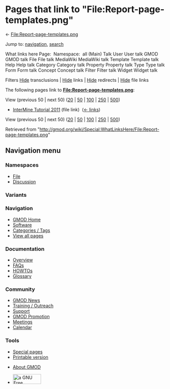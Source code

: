 <div id="mw-page-base" class="noprint">

</div>

<div id="mw-head-base" class="noprint">

</div>

<div id="content" class="mw-body" role="main">

<span id="top"></span>

<div id="mw-js-message" style="display:none;">

</div>



# <span dir="auto">Pages that link to "File:Report-page-templates.png"</span>

<div id="bodyContent">

<div id="contentSub">

←
[File:Report-page-templates.png](/wiki/File:Report-page-templates.png "File:Report-page-templates.png")

</div>

<div id="jump-to-nav" class="mw-jump">

Jump to: [navigation](#mw-navigation), [search](#p-search)

</div>

<div id="mw-content-text">

What links here Page:  Namespace:  all (Main) Talk User User talk GMOD
GMOD talk File File talk MediaWiki MediaWiki talk Template Template talk
Help Help talk Category Category talk Property Property talk Type Type
talk Form Form talk Concept Concept talk Filter Filter talk Widget
Widget talk

Filters
[Hide](/mediawiki/index.php?title=Special:WhatLinksHere/File:Report-page-templates.png&hidetrans=1 "Special:WhatLinksHere/File:Report-page-templates.png")
transclusions \|
[Hide](/mediawiki/index.php?title=Special:WhatLinksHere/File:Report-page-templates.png&hidelinks=1 "Special:WhatLinksHere/File:Report-page-templates.png")
links \|
[Hide](/mediawiki/index.php?title=Special:WhatLinksHere/File:Report-page-templates.png&hideredirs=1 "Special:WhatLinksHere/File:Report-page-templates.png")
redirects \|
[Hide](/mediawiki/index.php?title=Special:WhatLinksHere/File:Report-page-templates.png&hideimages=1 "Special:WhatLinksHere/File:Report-page-templates.png")
file links

The following pages link to
**[File:Report-page-templates.png](/wiki/File:Report-page-templates.png "File:Report-page-templates.png")**:

View (previous 50 \| next 50)
([20](/mediawiki/index.php?title=Special:WhatLinksHere/File:Report-page-templates.png&limit=20 "Special:WhatLinksHere/File:Report-page-templates.png")
\|
[50](/mediawiki/index.php?title=Special:WhatLinksHere/File:Report-page-templates.png&limit=50 "Special:WhatLinksHere/File:Report-page-templates.png")
\|
[100](/mediawiki/index.php?title=Special:WhatLinksHere/File:Report-page-templates.png&limit=100 "Special:WhatLinksHere/File:Report-page-templates.png")
\|
[250](/mediawiki/index.php?title=Special:WhatLinksHere/File:Report-page-templates.png&limit=250 "Special:WhatLinksHere/File:Report-page-templates.png")
\|
[500](/mediawiki/index.php?title=Special:WhatLinksHere/File:Report-page-templates.png&limit=500 "Special:WhatLinksHere/File:Report-page-templates.png"))

- [InterMine Tutorial
  2011](/wiki/InterMine_Tutorial_2011 "InterMine Tutorial 2011") (file
  link) ‎ <span class="mw-whatlinkshere-tools">([←
  links](/mediawiki/index.php?title=Special:WhatLinksHere&target=InterMine+Tutorial+2011 "Special:WhatLinksHere"))</span>

View (previous 50 \| next 50)
([20](/mediawiki/index.php?title=Special:WhatLinksHere/File:Report-page-templates.png&limit=20 "Special:WhatLinksHere/File:Report-page-templates.png")
\|
[50](/mediawiki/index.php?title=Special:WhatLinksHere/File:Report-page-templates.png&limit=50 "Special:WhatLinksHere/File:Report-page-templates.png")
\|
[100](/mediawiki/index.php?title=Special:WhatLinksHere/File:Report-page-templates.png&limit=100 "Special:WhatLinksHere/File:Report-page-templates.png")
\|
[250](/mediawiki/index.php?title=Special:WhatLinksHere/File:Report-page-templates.png&limit=250 "Special:WhatLinksHere/File:Report-page-templates.png")
\|
[500](/mediawiki/index.php?title=Special:WhatLinksHere/File:Report-page-templates.png&limit=500 "Special:WhatLinksHere/File:Report-page-templates.png"))

</div>

<div class="printfooter">

Retrieved from
"<http://gmod.org/wiki/Special:WhatLinksHere/File:Report-page-templates.png>"

</div>

<div id="catlinks" class="catlinks catlinks-allhidden">

</div>

<div class="visualClear">

</div>

</div>

</div>

<div id="mw-navigation">

## Navigation menu

<div id="mw-head">



<div id="left-navigation">

<div id="p-namespaces" class="vectorTabs" role="navigation"
aria-labelledby="p-namespaces-label">

### Namespaces

- <span id="ca-nstab-image"><a href="/wiki/File:Report-page-templates.png" accesskey="c"
  title="View the file page [c]">File</a></span>
- <span id="ca-talk"><a
  href="/mediawiki/index.php?title=File_talk:Report-page-templates.png&amp;action=edit&amp;redlink=1"
  accesskey="t"
  title="Discussion about the content page [t]">Discussion</a></span>

</div>

<div id="p-variants" class="vectorMenu emptyPortlet" role="navigation"
aria-labelledby="p-variants-label">

### 

### Variants[](#)

<div class="menu">

</div>

</div>

</div>

<div id="right-navigation">





</div>



</div>

</div>

</div>

<div id="mw-panel">

<div id="p-logo" role="banner">

<a href="/wiki/Main_Page"
style="background-image: url(http://gmod.org/images/GMOD-cogs.png);"
title="Visit the main page"></a>

</div>

<div id="p-Navigation" class="portal" role="navigation"
aria-labelledby="p-Navigation-label">

### Navigation

<div class="body">

- <span id="n-GMOD-Home">[GMOD Home](/wiki/Main_Page)</span>
- <span id="n-Software">[Software](/wiki/GMOD_Components)</span>
- <span id="n-Categories-.2F-Tags">[Categories /
  Tags](/wiki/Categories)</span>
- <span id="n-View-all-pages">[View all
  pages](/wiki/Special:AllPages)</span>

</div>

</div>

<div id="p-Documentation" class="portal" role="navigation"
aria-labelledby="p-Documentation-label">

### Documentation

<div class="body">

- <span id="n-Overview">[Overview](/wiki/Overview)</span>
- <span id="n-FAQs">[FAQs](/wiki/Category:FAQ)</span>
- <span id="n-HOWTOs">[HOWTOs](/wiki/Category:HOWTO)</span>
- <span id="n-Glossary">[Glossary](/wiki/Glossary)</span>

</div>

</div>

<div id="p-Community" class="portal" role="navigation"
aria-labelledby="p-Community-label">

### Community

<div class="body">

- <span id="n-GMOD-News">[GMOD News](/wiki/GMOD_News)</span>
- <span id="n-Training-.2F-Outreach">[Training /
  Outreach](/wiki/Training_and_Outreach)</span>
- <span id="n-Support">[Support](/wiki/Support)</span>
- <span id="n-GMOD-Promotion">[GMOD
  Promotion](/wiki/GMOD_Promotion)</span>
- <span id="n-Meetings">[Meetings](/wiki/Meetings)</span>
- <span id="n-Calendar">[Calendar](/wiki/Calendar)</span>

</div>

</div>

<div id="p-tb" class="portal" role="navigation"
aria-labelledby="p-tb-label">

### Tools

<div class="body">

- <span id="t-specialpages"><a href="/wiki/Special:SpecialPages" accesskey="q"
  title="A list of all special pages [q]">Special pages</a></span>
- <span id="t-print"><a
  href="/mediawiki/index.php?title=Special:WhatLinksHere/File:Report-page-templates.png&amp;printable=yes"
  rel="alternate" accesskey="p"
  title="Printable version of this page [p]">Printable version</a></span>

</div>

</div>

</div>

</div>

<div id="footer" role="contentinfo">

- <span id="footer-places-about">[About
  GMOD](/wiki/GMOD:About "GMOD:About")</span>

<!-- -->

- <span id="footer-copyrightico">[<img src="http://www.gnu.org/graphics/gfdl-logo-small.png" width="88"
  height="31" alt="a GNU Free Documentation License" />](http://www.gnu.org/licenses/fdl-1.3.html)</span>




</div>
